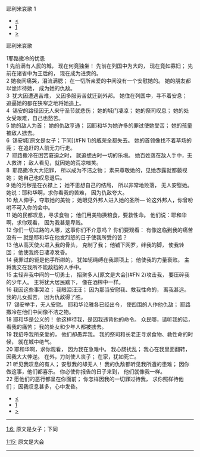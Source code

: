 ﻿





 耶利米哀歌 1




* [<](bible/JER52.md)
* [1](bible/LAM.md)
* [>](bible/LAM02.md)



耶利米哀歌 
 
1耶路撒冷的忧患  
1 先前满有人民的城， 现在何竟独坐！ 先前在列国中为大的， 现在竟如寡妇； 先前在诸省中为王后的， 现在成为进贡的。     
2 她夜间痛哭，泪流满腮； 在一切所亲爱的中间没有一个安慰她的。 她的朋友都以诡诈待她， 成为她的仇敌。     
3  犹大因遭遇苦难， 又因多服劳苦就迁到外邦。 她住在列国中，寻不着安息； 追逼她的都在狭窄之地将她追上。     
4  锡安的路径因无人来守圣节就悲伤； 她的城门凄凉； 她的祭司叹息； 她的处女受艰难，自己也愁苦。     
5 她的敌人为首； 她的仇敌亨通； 因耶和华为她许多的罪过使她受苦； 她的孩童被敌人掳去。     
6  锡安城[原文是女子；下同](#FN
1)的威荣全都失去。 她的首领像找不着草场的鹿； 在追赶的人前无力行走。     
7  耶路撒冷在困苦窘迫之时， 就追想古时一切的乐境。 她百姓落在敌人手中，无人救济； 敌人看见，就因她的荒凉嗤笑。     
8  耶路撒冷大大犯罪， 所以成为不洁之物； 素来尊敬她的，见她赤露就都藐视她； 她自己也叹息退后。     
9 她的污秽是在衣襟上； 她不思想自己的结局， 所以非常地败落， 无人安慰她。 她说：耶和华啊，求你看我的苦难， 因为仇敌夸大。     
10 敌人伸手，夺取她的美物； 她眼见外邦人进入她的圣所— 论这外邦人，你曾吩咐不可入你的会中。     
11 她的民都叹息，寻求食物； 他们用美物换粮食，要救性命。 他们说：耶和华啊，求你观看， 因为我甚是卑贱。     
12 你们一切过路的人哪，这事你们不介意吗？ 你们要观看： 有像这临到我的痛苦没有— 就是耶和华在他发烈怒的日子使我所受的苦？     
13 他从高天使火进入我的骨头， 克制了我； 他铺下网罗，绊我的脚， 使我转回； 他使我终日凄凉发昏。     
14 我罪过的轭是他手所绑的， 犹如轭绳缚在我颈项上； 他使我的力量衰败。 主将我交在我所不能敌挡的人手中。     
15 主轻弃我中间的一切勇士， 招聚多人[原文是大会](#FN
2)攻击我， 要压碎我的少年人。 主将犹大居民踹下， 像在酒榨中一样。     
16 我因这些事哭泣； 我眼泪汪汪； 因为那当安慰我、救我性命的， 离我甚远。 我的儿女孤苦， 因为仇敌得了胜。     
17  锡安举手，无人安慰。 耶和华论雅各已经出令， 使四围的人作他仇敌； 耶路撒冷在他们中间像不洁之物。     
18 耶和华是公义的！ 他这样待我，是因我违背他的命令。 众民哪，请听我的话， 看我的痛苦； 我的处女和少年人都被掳去。     
19 我招呼我所亲爱的， 他们却愚弄我。 我的祭司和长老正寻求食物、救性命的时候， 就在城中绝气。     
20 耶和华啊，求你观看， 因为我在急难中。 我心肠扰乱； 我心在我里面翻转， 因我大大悖逆。 在外，刀剑使人丧子； 在家，犹如死亡。     
21 听见我叹息的有人； 安慰我的却无人！ 我的仇敌都听见我所遭的患难； 因你做这事，他们都喜乐。 你必使你报告的日子来到， 他们就像我一样。  
22 愿他们的恶行都呈在你面前； 你怎样因我的一切罪过待我， 求你照样待他们； 因我叹息甚多，心中发昏。 
* [<](bible/JER52.md)
* [1](bible/LAM.md)
* [>](bible/LAM02.md)





---


[1:6:](#V6)
原文是女子；下同


[1:15:](#V15)
原文是大会




---









